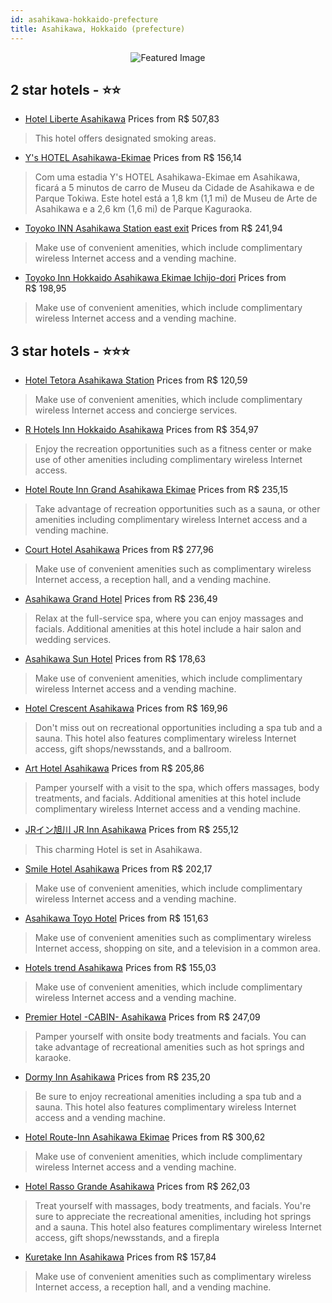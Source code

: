 ```yaml
---
id: asahikawa-hokkaido-prefecture
title: Asahikawa, Hokkaido (prefecture)
---
```


<center><img src="https://i.travelapi.com/hotels/25000000/25000000/24996900/24996890/1a0d2d33_z.jpg" alt="Featured Image" /></center>


##  2 star hotels - ⭐️⭐️

-    [Hotel Liberte Asahikawa](https://us.hurb.com/hotels/asahikawa/hotel-liberte-asahikawa-JNP-JP03680T?cmp=18055) Prices from R$ 507,83
   > This hotel offers designated smoking areas.
-    [Y's HOTEL Asahikawa-Ekimae](https://us.hurb.com/hotels/asahikawa/y-s-hotel-asahikawa-ekimae-JNP-JP05193Q?cmp=18055) Prices from R$ 156,14
   > Com uma estadia Y&apos;s HOTEL Asahikawa-Ekimae em Asahikawa, ficará a 5 minutos de carro de Museu da Cidade de Asahikawa e de Parque Tokiwa.  Este hotel está a 1,8 km (1,1 mi) de Museu de Arte de Asahikawa e a 2,6 km (1,6 mi) de Parque Kaguraoka.
-    [Toyoko INN Asahikawa Station east exit](https://us.hurb.com/hotels/asahikawa/toyoko-inn-asahikawa-station-east-exit-JNP-JP680773?cmp=18055) Prices from R$ 241,94
   > Make use of convenient amenities, which include complimentary wireless Internet access and a vending machine.
-    [Toyoko Inn Hokkaido Asahikawa Ekimae Ichijo-dori](https://us.hurb.com/hotels/asahikawa/toyoko-inn-hokkaido-asahikawa-ekimae-ichijo-dori-JNP-JP03216D?cmp=18055) Prices from R$ 198,95
   > Make use of convenient amenities, which include complimentary wireless Internet access and a vending machine.

##  3 star hotels - ⭐️⭐️⭐️

-    [Hotel Tetora Asahikawa Station](https://us.hurb.com/hotels/asahikawa/hotel-tetora-asahikawa-station-JNP-JP05360J?cmp=18055) Prices from R$ 120,59
   > Make use of convenient amenities, which include complimentary wireless Internet access and concierge services.
-    [R Hotels Inn Hokkaido Asahikawa](https://us.hurb.com/hotels/asahikawa/r-hotels-inn-hokkaido-asahikawa-JNP-JP04101T?cmp=18055) Prices from R$ 354,97
   > Enjoy the recreation opportunities such as a fitness center or make use of other amenities including complimentary wireless Internet access.
-    [Hotel Route Inn Grand Asahikawa Ekimae](https://us.hurb.com/hotels/asahikawa/hotel-route-inn-grand-asahikawa-ekimae-JNP-JP03218P?cmp=18055) Prices from R$ 235,15
   > Take advantage of recreation opportunities such as a sauna, or other amenities including complimentary wireless Internet access and a vending machine.
-    [Court Hotel Asahikawa](https://us.hurb.com/hotels/asahikawa/court-hotel-asahikawa-JNP-JP416156?cmp=18055) Prices from R$ 277,96
   > Make use of convenient amenities such as complimentary wireless Internet access, a reception hall, and a vending machine.
-    [Asahikawa Grand Hotel](https://us.hurb.com/hotels/asahikawa/asahikawa-grand-hotel-JNP-JP793264?cmp=18055) Prices from R$ 236,49
   > Relax at the full-service spa, where you can enjoy massages and facials. Additional amenities at this hotel include a hair salon and wedding services.
-    [Asahikawa Sun Hotel](https://us.hurb.com/hotels/asahikawa/asahikawa-sun-hotel-JNP-JP448530?cmp=18055) Prices from R$ 178,63
   > Make use of convenient amenities, which include complimentary wireless Internet access and a vending machine.
-    [Hotel Crescent Asahikawa](https://us.hurb.com/hotels/asahikawa/hotel-crescent-asahikawa-JNP-JP092392?cmp=18055) Prices from R$ 169,96
   > Don't miss out on recreational opportunities including a spa tub and a sauna. This hotel also features complimentary wireless Internet access, gift shops/newsstands, and a ballroom.
-    [Art Hotel Asahikawa](https://us.hurb.com/hotels/asahikawa/art-hotel-asahikawa-JNP-JP770261?cmp=18055) Prices from R$ 205,86
   > Pamper yourself with a visit to the spa, which offers massages, body treatments, and facials. Additional amenities at this hotel include complimentary wireless Internet access and a vending machine.
-    [JRイン旭川 JR Inn Asahikawa](https://us.hurb.com/hotels/asahikawa/jrinxu-chuan-jr-inn-asahikawa-JNP-JP257187?cmp=18055) Prices from R$ 255,12
   > This charming Hotel is set in Asahikawa. 
-    [Smile Hotel Asahikawa](https://us.hurb.com/hotels/asahikawa/smile-hotel-asahikawa-JNP-JP541595?cmp=18055) Prices from R$ 202,17
   > Make use of convenient amenities, which include complimentary wireless Internet access and a vending machine.
-    [Asahikawa Toyo Hotel](https://us.hurb.com/hotels/asahikawa/asahikawa-toyo-hotel-JNP-JP449646?cmp=18055) Prices from R$ 151,63
   > Make use of convenient amenities such as complimentary wireless Internet access, shopping on site, and a television in a common area.
-    [Hotels trend Asahikawa](https://us.hurb.com/hotels/asahikawa/hotels-trend-asahikawa-JNP-JP912183?cmp=18055) Prices from R$ 155,03
   > Make use of convenient amenities, which include complimentary wireless Internet access and a vending machine.
-    [Premier Hotel -CABIN- Asahikawa](https://us.hurb.com/hotels/asahikawa/premier-hotel-cabin-asahikawa-JNP-JP424501?cmp=18055) Prices from R$ 247,09
   > Pamper yourself with onsite body treatments and facials. You can take advantage of recreational amenities such as hot springs and karaoke.
-    [Dormy Inn Asahikawa](https://us.hurb.com/hotels/asahikawa/dormy-inn-asahikawa-JNP-JP152773?cmp=18055) Prices from R$ 235,20
   > Be sure to enjoy recreational amenities including a spa tub and a sauna. This hotel also features complimentary wireless Internet access and a vending machine.
-    [Hotel Route-Inn Asahikawa Ekimae](https://us.hurb.com/hotels/asahikawa/hotel-route-inn-asahikawa-ekimae-JNP-JP065632?cmp=18055) Prices from R$ 300,62
   > Make use of convenient amenities, which include complimentary wireless Internet access and a vending machine.
-    [Hotel Rasso Grande Asahikawa](https://us.hurb.com/hotels/asahikawa/hotel-rasso-grande-asahikawa-JNP-JP808008?cmp=18055) Prices from R$ 262,03
   > Treat yourself with massages, body treatments, and facials. You're sure to appreciate the recreational amenities, including hot springs and a sauna. This hotel also features complimentary wireless Internet access, gift shops/newsstands, and a firepla
-    [Kuretake Inn Asahikawa](https://us.hurb.com/hotels/asahikawa/kuretake-inn-asahikawa-JNP-JP02703Q?cmp=18055) Prices from R$ 157,84
   > Make use of convenient amenities such as complimentary wireless Internet access, a reception hall, and a vending machine.
